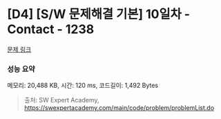 # [D4] [S/W 문제해결 기본] 10일차 - Contact - 1238 

[문제 링크](https://swexpertacademy.com/main/code/problem/problemDetail.do?contestProbId=AV15B1cKAKwCFAYD) 

### 성능 요약

메모리: 20,488 KB, 시간: 120 ms, 코드길이: 1,492 Bytes



> 출처: SW Expert Academy, https://swexpertacademy.com/main/code/problem/problemList.do